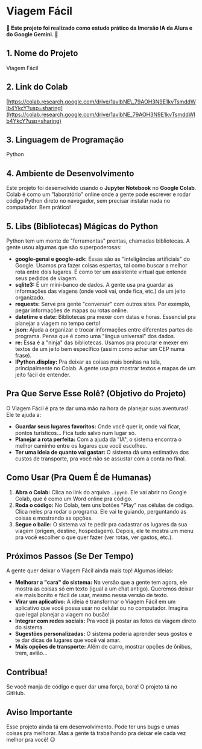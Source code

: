 # Viagem Fácil

**🚀 Este projeto foi realizado como estudo prático da Imersão IA da Alura e do Google Gemini. 🚀**

## 1. Nome do Projeto

Viagem Fácil

## 2. Link do Colab

[https://colab.research.google.com/drive/1avlbNE\_79AOH3N9E1kvTsmddWIb4YkcY?usp=sharing](https://colab.research.google.com/drive/1avlbNE_79AOH3N9E1kvTsmddWIb4YkcY?usp=sharing)

## 3. Linguagem de Programação

Python

## 4. Ambiente de Desenvolvimento

Este projeto foi desenvolvido usando o **Jupyter Notebook** no **Google Colab**. Colab é como um "laboratório" online onde a gente pode escrever e rodar código Python direto no navegador, sem precisar instalar nada no computador. Bem prático!

## 5. Libs (Bibliotecas) Mágicas do Python

Python tem um monte de "ferramentas" prontas, chamadas bibliotecas. A gente usou algumas que são superpoderosas:

* **google-genai e google-adk:** Essas são as "inteligências artificiais" do Google. Usamos pra fazer coisas espertas, tal como buscar a melhor rota entre dois lugares. É como ter um assistente virtual que entende seus pedidos de viagem.
* **sqlite3:** É um mini-banco de dados. A gente usa pra guardar as informações das viagens (onde você vai, onde fica, etc.) de um jeito organizado.
* **requests:** Serve pra gente "conversar" com outros sites. Por exemplo, pegar informações de mapas ou rotas online.
* **datetime e date:** Bibliotecas pra mexer com datas e horas. Essencial pra planejar a viagem no tempo certo!
* **json:** Ajuda a organizar e trocar informações entre diferentes partes do programa. Pensa que é como uma "língua universal" dos dados.
* **re:** Essa é a "ninja" das bibliotecas. Usamos pra procurar e mexer em textos de um jeito bem específico (assim como achar um CEP numa frase).
* **IPython.display:** Pra deixar as coisas mais bonitas na tela, principalmente no Colab. A gente usa pra mostrar textos e mapas de um jeito fácil de entender.

## Pra Que Serve Esse Rolê? (Objetivo do Projeto)

O Viagem Fácil é pra te dar uma mão na hora de planejar suas aventuras! Ele te ajuda a:

* **Guardar seus lugares favoritos:** Onde você quer ir, onde vai ficar, pontos turísticos... Fica tudo salvo num lugar só.
* **Planejar a rota perfeita:** Com a ajuda da "IA", o sistema encontra o melhor caminho entre os lugares que você escolheu.
* **Ter uma ideia de quanto vai gastar:** O sistema dá uma estimativa dos custos de transporte, pra você não se assustar com a conta no final.

## Como Usar (Pra Quem É de Humanas)

1.  **Abra o Colab:** Clica no link do arquivo `.ipynb`. Ele vai abrir no Google Colab, que é como um Word online pra código.
2.  **Roda o código:** No Colab, tem uns botões "Play" nas células de código. Clica neles pra rodar o programa. Ele vai te guiando, perguntando as coisas e mostrando as opções.
3.  **Segue o baile:** O sistema vai te pedir pra cadastrar os lugares da sua viagem (origem, destino, hospedagem). Depois, ele te mostra um menu pra você escolher o que quer fazer (ver rotas, ver gastos, etc.).

## Próximos Passos (Se Der Tempo)

A gente quer deixar o Viagem Fácil ainda mais top! Algumas ideias:

* **Melhorar a "cara" do sistema:** Na versão que a gente tem agora, ele mostra as coisas só em texto (igual a um chat antigo). Queremos deixar ele mais bonito e fácil de usar, mesmo nessa versão de texto.
* **Virar um aplicativo:** A ideia é transformar o Viagem Fácil em um aplicativo que você possa usar no celular ou no computador. Imagina que legal planejar a viagem no busão!
* **Integrar com redes sociais:** Pra você já postar as fotos da viagem direto do sistema.
* **Sugestões personalizadas:** O sistema poderia aprender seus gostos e te dar dicas de lugares que você vai amar.
* **Mais opções de transporte:** Além de carro, mostrar opções de ônibus, trem, avião...

## Contribua!

Se você manja de código e quer dar uma força, bora! O projeto tá no GitHub.

## Aviso Importante

Esse projeto ainda tá em desenvolvimento. Pode ter uns bugs e umas coisas pra melhorar. Mas a gente tá trabalhando pra deixar ele cada vez melhor pra você! 😉
